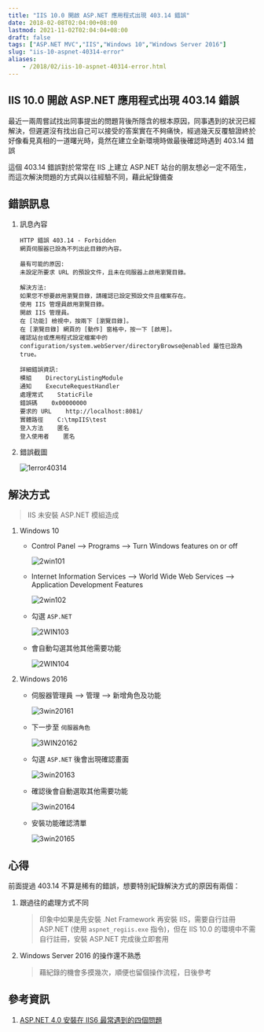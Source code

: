 ```yaml
---
title: "IIS 10.0 開啟 ASP.NET 應用程式出現 403.14 錯誤"
date: 2018-02-08T02:04:00+08:00
lastmod: 2021-11-02T02:04:04+08:00
draft: false
tags: ["ASP.NET MVC","IIS","Windows 10","Windows Server 2016"]
slug: "iis-10-aspnet-40314-error"
aliases:
    - /2018/02/iis-10-aspnet-40314-error.html
---
```

## IIS 10.0 開啟 ASP.NET 應用程式出現 403.14 錯誤

最近一兩周嘗試找出同事提出的問題背後所隱含的根本原因，同事遇到的狀況已經解決，但遲遲沒有找出自己可以接受的答案實在不夠痛快，經過幾天反覆驗證終於好像看見真相的一道曙光時，竟然在建立全新環境時做最後確認時遇到 403.14 錯誤

這個 403.14 錯誤對於常常在 IIS 上建立 ASP.NET 站台的朋友想必一定不陌生，而這次解決問題的方式與以往經驗不同，藉此紀錄備查

## 錯誤訊息

1. 訊息內容

    ```log
    HTTP 錯誤 403.14 - Forbidden
    網頁伺服器已設為不列出此目錄的內容。
    
    最有可能的原因:
    未設定所要求 URL 的預設文件，且未在伺服器上啟用瀏覽目錄。
    
    解決方法:
    如果您不想要啟用瀏覽目錄，請確認已設定預設文件且檔案存在。
    使用 IIS 管理員啟用瀏覽目錄。
    開啟 IIS 管理員。
    在 [功能] 檢視中，按兩下 [瀏覽目錄]。
    在 [瀏覽目錄] 網頁的 [動作] 窗格中，按一下 [啟用]。
    確認站台或應用程式設定檔案中的 configuration/system.webServer/directoryBrowse@enabled 屬性已設為 true。
    
    詳細錯誤資訊:
    模組    DirectoryListingModule
    通知    ExecuteRequestHandler
    處理常式    StaticFile
    錯誤碼    0x00000000
    要求的 URL    http://localhost:8081/
    實體路徑    C:\tmpIIS\test
    登入方法    匿名
    登入使用者    匿名
    ```

2. 錯誤截圖

    ![1error40314](https://user-images.githubusercontent.com/3851540/35932519-cb42b614-0c72-11e8-9d71-6c4cedf5e6bd.png)

## 解決方式

> IIS 未安裝 ASP.NET 模組造成

1. Windows 10
    * Control Panel --> Programs --> Turn Windows features on or off

        ![2win101](https://user-images.githubusercontent.com/3851540/35932520-cb736b92-0c72-11e8-90ba-9e3dbb005a88.png)

    * Internet Information Services --> World Wide Web Services --> Application Development Features

        ![2win102](https://user-images.githubusercontent.com/3851540/35932522-cba17794-0c72-11e8-8b2f-b49872886c92.png)

    * 勾選 `ASP.NET`

        ![2WIN103](https://user-images.githubusercontent.com/3851540/35932523-cbd1db82-0c72-11e8-9f29-922cf5934b46.png)

    * 會自動勾選其他其他需要功能

        ![2WIN104](https://user-images.githubusercontent.com/3851540/35932524-cbfb606a-0c72-11e8-8f01-8143797c0e80.png)

2. Windows 2016
    * 伺服器管理員 --> 管理 --> 新增角色及功能

        ![3win20161](https://user-images.githubusercontent.com/3851540/35932525-cc252ad0-0c72-11e8-8dc2-2ad270fa714d.png)

    * 下一步至 `伺服器角色`

        ![3WIN20162](https://user-images.githubusercontent.com/3851540/35932526-cc4ec868-0c72-11e8-97d2-400871178dda.png)

    * 勾選 `ASP.NET` 後會出現確認畫面

        ![3win20163](https://user-images.githubusercontent.com/3851540/35932527-ccc2355a-0c72-11e8-9ceb-81e5db16c0c3.png)

    * 確認後會自動選取其他需要功能

        ![3win20164](https://user-images.githubusercontent.com/3851540/35932528-cd0f3d28-0c72-11e8-8ea6-31a9c5894da2.png)

    * 安裝功能確認清單

        ![3win20165](https://user-images.githubusercontent.com/3851540/35932529-cd3c849a-0c72-11e8-811b-188e11e13c1d.png)

## 心得

前面提過 403.14 不算是稀有的錯誤，想要特別紀錄解決方式的原因有兩個：

1. 跟過往的處理方式不同

    > 印象中如果是先安裝 .Net Framework 再安裝 IIS，需要自行註冊 ASP.NET (使用 `aspnet_regiis.exe` 指令)，但在 IIS 10.0 的環境中不需自行註冊，安裝 ASP.NET 完成後立即套用

2. Windows Server 2016 的操作還不熟悉

    > 藉紀錄的機會多摸幾次，順便也留個操作流程，日後參考

## 參考資訊

1. [ASP.NET 4.0 安裝在 IIS6 最常遇到的四個問題](https://blog.miniasp.com/post/2010/06/22/IIS-6-ASPNET-4-Installation-Notes.aspx)
